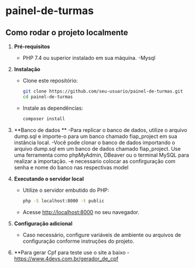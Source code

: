 # painel-de-turmas
## Como rodar o projeto localmente

1. **Pré-requisitos**
    - PHP 7.4 ou superior instalado em sua máquina.
    -Mysql

2. **Instalação**
    - Clone este repositório:
      ```bash
      git clone https://github.com/seu-usuario/painel-de-turmas.git
      cd painel-de-turmas
      ```
    - Instale as dependências:
      ```bash
      composer install
      ```
3. **Banco de dados **
   -Para replicar o banco de dados, utilize o arquivo dump.sql e importe-o para um banco chamado fiap_project em sua instância local.
   -Você pode clonar o banco de dados importando o arquivo dump.sql em um banco de dados chamado fiap_project. Use uma ferramenta como phpMyAdmin, DBeaver ou o terminal MySQL para realizar a importação.
   -e necessario colocar as confirguração  com senha e nome do banco nas respectivas model
4. **Executando o servidor local**
    - Utilize o servidor embutido do PHP:
      ```bash
      php -S localhost:8000 -t public
      ```
    - Acesse [http://localhost:8000](http://localhost:8000) no seu navegador.

5. **Configuração adicional**
    - Caso necessário, configure variáveis de ambiente ou arquivos de configuração conforme instruções do projeto.
6. **Para gerar Cpf para teste use o site a baixo
   -https://www.4devs.com.br/gerador_de_cpf


